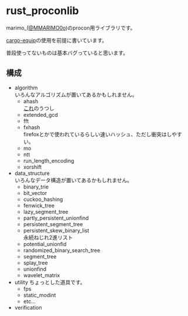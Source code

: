 
# rust_proconlib

marimo_([@MMARIMO0o](https://twitter.com/MMARIMO0o))のprocon用ライブラリです。

[cargo-equip](https://github.com/qryxip/cargo-equip)の使用を前提に書いています。

普段使ってないものは基本バグっていると思います。

## 構成

- algorithm  
  いろんなアルゴリズムが置いてあるかもしれません。
  - ahash  
  [これ](https://github.com/tkaitchuck/aHash)のうつし
  - extended_gcd
  - fft
  - fxhash  
  firefoxとかで使われているらしい速いハッシュ、ただし衝突はしやすい。
  - mo
  - ntt
  - run_length_encoding
  - xorshift
- data_structure  
  いろんなデータ構造が置いてあるかもしれません。
  - binary_trie
  - bit_vector
  - cuckoo_hashing
  - fenwick_tree
  - lazy_segment_tree
  - partly_persistent_unionfind
  - persistent_segment_tree
  - persistent_skew_binary_list  
  永続ねじれ2進リスト
  - potential_unionfid
  - randomized_binary_search_tree
  - segment_tree
  - splay_tree
  - unionfind
  - wavelet_matrix
- utility
  ちょっとした道具です。
  - fps
  - static_modint
  - etc...
- verification
